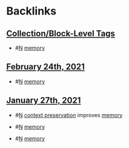 
# Backlinks
## [Collection/Block-Level Tags](<Collection/Block-Level Tags.md>)
- #[N](<N.md>) [memory](<memory.md>)

## [February 24th, 2021](<February 24th, 2021.md>)
- #[N](<N.md>) [memory](<memory.md>)

## [January 27th, 2021](<January 27th, 2021.md>)
- #[N](<N.md>) [context preservation](<context preservation.md>) improves [memory](<memory.md>)

- #[N](<N.md>) [memory](<memory.md>)

- #[N](<N.md>) [memory](<memory.md>)

